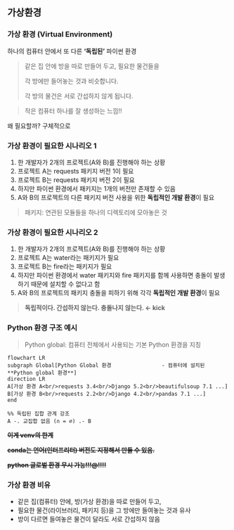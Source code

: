## 가상환경

### 가상 환경 (Virtual Environment)

하나의 컴퓨터 안에서 또 다른 **‘독립된’** 파이썬 환경

> 같은 집 안에 방을 따로 만들어 두고, 필요한 물건들을
>
>
> 각 방에만 들어놓는 것과 비슷합니다.
>
> 각 방의 물건은 서로 간섭하지 않게 됩니다.

> 작은 컴퓨터 하나를 잘 생성하는 느낌!!

왜 필요할까? 구체적으로

### 가상 환경이 필요한 시나리오 1

1. 한 개발자가 2개의 프로젝트(A와 B)를 진행해야 하는 상황
2. 프로젝트 A는 requests 패키지 버전 1이 필요
3. 프로젝트 B는 requests 패키지 버전 2이 필요
4. 하지만 파이썬 환경에서 패키지는 1개의 버전만 존재할 수 있음
5. A와 B의 프로젝트의 다른 패키지 버전 사용을 위한 **독립적인 개발 환경**이 필요

> 패키지: 연관된 모듈들을 하나의 디렉토리에 모아놓은 것

### 가상 환경이 필요한 시나리오 2

1. 한 개발자가 2개의 프로젝트(A와 B)를 진행해야 하는 상황
2. 프로젝트 A는 water라는 패키지가 필요
3. 프로젝트 B는 fire라는 패키지가 필요
4. 하지만 파이썬 환경에서 water 패키지와 fire 패키지를 함께 사용하면
   충돌이 발생하기 때문에 설치할 수 없다고 함
5. A와 B의 프로젝트의 패키지 충돌을 피하기 위해 각각 **독립적인 개발 환경**이 필요

> **독립적이다. 간섭하지 않는다. 충돌나지 않는다. ← kick**

### Python 환경 구조 예시

> Python global: 컴퓨터 전체에서 사용되는 기본 Python 환경을 지칭

```mermaid
flowchart LR
subgraph Global[Python Global 환경                - 컴퓨터에 설치된 **Python global 환경**]
direction LR
A[가상 환경 A<br/>requests 3.4<br/>Django 5.2<br/>beautifulsoup 7.1 ...]
B[가상 환경 B<br/>requests 2.2<br/>Django 4.2<br/>pandas 7.1 ...]
end

%% 독립된 집합 관계 강조
A -. 교집합 없음 (∩ = ∅) .- B

```

**~~이게 venv의 한계~~**

**~~conda는 언어(인터프리터) 버전도 지정해서 만들 수 있음.~~**

**~~python 글로벌 환경 무시 가능!!!@!!!!~~**

### 가상 환경 비유

- 같은 집(컴퓨터) 안에, 방(가상 환경)을 따로 만들어 두고,
- 필요한 물건(라이브러리, 패키지 등)을 그 방에만 들여놓는 것과 유사
- 방이 다르면 들여놓은 물건이 달라도 서로 간섭하지 않음